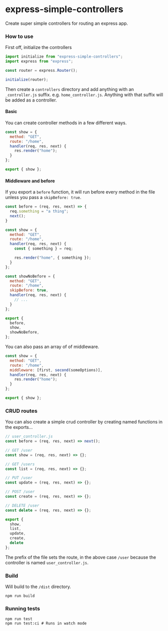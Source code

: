 # express-simple-controllers
Create super simple controllers for routing an express app.

### How to use
First off, initialize the controllers

```js
import initialize from "express-simple-controllers";
import express from "express";

const router = express.Router();

initialize(router);
```

Then create a `controllers` directory and add anything with an `_controller.js` suffix. e.g. `home_controller.js`.
Anything with that suffix will be added as a controller.

#### Basic
You can create controller methods in a few different ways.

```js
const show = {
  method: "GET",
  route: "/home",
  handler(req, res, next) {
    res.render("home");
  }
};

export { show };
```

#### Middleware and before
If you export a `before` function, it will run before every method in the file unless you pass a `skipBefore: true`.

```js
const before = (req, res, next) => {
  req.something = "a thing";
  next();
}

const show = {
  method: "GET",
  route: "/home",
  handler(req, res, next) {
    const { something } = req;

    res.render("home", { something });
  }
};

const showNoBefore = {
  method: "GET",
  route: "/home",
  skipBefore: true,
  handler(req, res, next) {
    // ...
  }
};

export {
  before,
  show,
  showNoBefore,
};
```

You can also pass an array of of middleware.

```js
const show = {
  method: "GET",
  route: "/home",
  middleware: [first, second(someOptions)],
  handler(req, res, next) {
    res.render("home");
  }
};

export { show };
```

### CRUD routes
You can also create a simple crud controller by creating named functions in the exports...

```js
// user_controller.js
const before = (req, res, next) => next();

// GET /user
const show = (req, res, next) => {};

// GET /users
const list = (req, res, next) => {};

// PUT /user
const update = (req, res, next) => {};

// POST /user
const create = (req, res, next) => {};

// DELETE /user
const delete = (req, res, next) => {};

export {
  show,
  list,
  update,
  create,
  delete
};
```

The prefix of the file sets the route, in the above case `/user` because the controller is named `user_controller.js`.


### Build
Will build to the `/dist` directory.

```shell
npm run build
```

### Running tests
```shell
npm run test
npm run test:ci # Runs in watch mode
```
